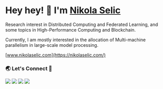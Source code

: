 # Hey hey! 👋 I'm [Nikola Selic](https://nikolaselic.com/)

Research interest in Distributed Computing and Federated Learning, and some topics in High-Performance Computing and Blockchain.

Currently, I am mostly interested in the allocation of Multi-machine parallelism in large-scale model processing.

[www.nikolaselic.com](https://nikolaselic.com/)

### 🌏 Let's Connect 🔗

[![](https://img.shields.io/badge/linkedin-%230077B5.svg?&style=for-the-badge&logo=linkedin&logoColor=white&color=FF0080)](https://www.linkedin.com/in/n-selic/)
[![](https://img.shields.io/badge/twitter-%230077B5.svg?&style=for-the-badge&logo=twitter&logoColor=white&color=FF0080)](https://twitter.com/_selich_)
[![](https://img.shields.io/badge/kaggle-%230077B5.svg?&style=for-the-badge&logo=kaggle&logoColor=white&color=FF0080)](https://www.kaggle.com/nikolaselic)
[![](https://img.shields.io/badge/researchgate-%230077B5.svg?&style=for-the-badge&logo=researchgate&logoColor=white&color=FF0080)](https://www.researchgate.net/profile/Nikola-Selic)
